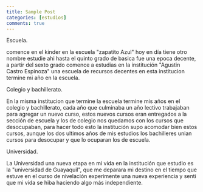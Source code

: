 ```yaml
---
title: Sample Post
categories: [estudios]
comments: true
---
```


Escuela.

comence en el kinder en la escuela "zapatito Azul" hoy en día tiene otro nombre estudie ahi hasta el quinto grado de basica fue una epoca decente, a partir del sexto grado comence a estudias en la institución "Agustin Castro Espinoza" una escuela de recursos decentes en esta institucion termine mi año en la escuela.

Colegio y bachillerato.

En la misma institucion que termine la escuela termine mis años en el colegio y bachillerato, cada año que culminaba un año lectivo trabajaban para agregar un nuevo curso, estos nuevos cursos eran entregados a la sección de escuela y los de colegio nos quedamos con los cursos que desocupaban, para hacer todo esto la institución supo acomodar bien estos cursos, aunque los dos ultimos años de mis estudios los bachilleres unian cursos para desocupar y que lo ocuparan los de escuela.

Universidad.

La Universidad una nueva etapa en mi vida en la institución que estudio es la "universidad de Guayaquil", que me deparara mi destino en el tiempo que estuve en el curso de nivelación experimente una nueva experiencia y senti que mi vida se hiba haciendo algo más independiente.
